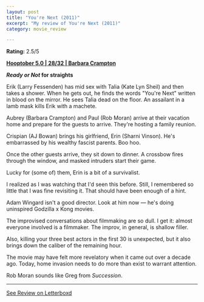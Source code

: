 ```yaml
---
layout: post
title: "You're Next (2011)"
excerpt: "My review of You're Next (2011)"
category: movie_review

---
```


**Rating:** 2.5/5

<b><a href="https://boxd.it/pRFMi/detail" rel="nofollow">Hooptober 5.0 | 28/32 | Barbara Crampton</a></b>

<b><i>Ready or Not</i> for straights</b>

Erik (Larry Fessenden) has mid sex with Talia (Kate Lyn Sheil) and then takes a shower. When he gets out, he finds the words "You're Next" written in blood on the mirror. He sees Talia dead on the floor. An assailant in a lamb mask kills Erik with a machete.

Aubrey (Barbara Crampton) and Paul (Rob Moran) arrive at their vacation home and prepare for the guests to arrive. They're hosting a family reunion.

Crispian (AJ Bowan) brings his girlfriend, Erin (Sharni Vinson). He's embarrassed by his wealthy fascist parents. Boo hoo.

Once the other guests arrive, they sit down to dinner. A crossbow fires through the window, and masked intruders start their game.

Lucky for (some of) them, Erin is a bit of a survivalist.

I realized as I was watching that I'd seen this before. Still, I remembered so little that I was fine revisiting it. That should have been enough of a hint.

Adam Wingard isn't a good director. Look at him now — he's doing uninspired Godzilla x Kong movies.

The improvised conversations about filmmaking are so dull. I get it: almost everyone involved is a filmmaker. The improv, in general, is shallow filler.

Also, killing your three best actors in the first 30 is unexpected, but it also brings down the caliber of the remaining hour.

The movie may have felt more revelatory when it came out over a decade ago. Today, home invasion needs to do more than exist to warrant attention.

Rob Moran sounds like Greg from <i>Succession</i>.

<hr>

[See Review on Letterboxd](https://boxd.it/6mLuon)

